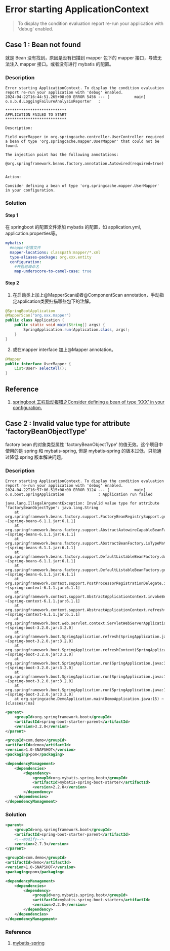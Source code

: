 # Error starting ApplicationContext

>To display the condition evaluation report re-run your application with 'debug' enabled.

## Case 1 : Bean not found

就是 Bean 没有找到，原因是没有扫描到 mapper 包下的 mapper 接口，导致无法注入 mapper 接口。或者没有进行 mybatis 的配置。

### Description

```
Error starting ApplicationContext. To display the condition evaluation report re-run your application with 'debug' enabled.
2024-04-22T16:44:51.265+08:00 ERROR 5456 --- [           main] o.s.b.d.LoggingFailureAnalysisReporter   : 

***************************
APPLICATION FAILED TO START
***************************

Description:

Field userMapper in org.springcache.controller.UserController required a bean of type 'org.springcache.mapper.UserMapper' that could not be found.

The injection point has the following annotations:
	- @org.springframework.beans.factory.annotation.Autowired(required=true)


Action:

Consider defining a bean of type 'org.springcache.mapper.UserMapper' in your configuration.
```

### Solution

#### Step 1

在 springboot 的配置文件添加 mybatis 的配置，如 application.yml, application.properties等。

```yml
mybatis:
  #mapper配置文件
  mapper-locations: classpath:mapper/*.xml
  type-aliases-package: org.xxx.entity
  configuration:
    #开启驼峰命名
    map-underscore-to-camel-case: true
```

#### Step 2

1. 在启动类上加上@MapperScan或者@ComponentScan annotation，手动指定application类要扫描哪些包下的注解。

```java
@SpringBootApplication
@MapperScan("org.xxx.mapper")
public class Application {
    public static void main(String[] args) {
        SpringApplication.run(Application.class, args);
    }
}
```

2. 或在mapper interface 加上@Mapper annotation。
```java
@Mapper
public interface UserMapper {
    List<User> selectAll();
}
```

## Reference

1. [springboot 工程启动报错之Consider defining a bean of type ‘XXX’ in your configuration.](https://www.cnblogs.com/nananana/p/9333917.html)

## Case 2 : Invalid value type for attribute 'factoryBeanObjectType'
 
factory bean 的对象类型属性 'factoryBeanObjectType' 的值无效。这个项目中使用的是 spring 和 mybatis-spring, 但是 mybatis-spring 的版本过低，只能通过降低 spring 版本解决问题。

### Description

```
Error starting ApplicationContext. To display the condition evaluation report re-run your application with 'debug' enabled.
2024-04-22T16:57:06.515+08:00 ERROR 3124 --- [           main] o.s.boot.SpringApplication               : Application run failed

java.lang.IllegalArgumentException: Invalid value type for attribute 'factoryBeanObjectType': java.lang.String
	at org.springframework.beans.factory.support.FactoryBeanRegistrySupport.getTypeForFactoryBeanFromAttributes(FactoryBeanRegistrySupport.java:86) ~[spring-beans-6.1.1.jar:6.1.1]
	at org.springframework.beans.factory.support.AbstractAutowireCapableBeanFactory.getTypeForFactoryBean(AbstractAutowireCapableBeanFactory.java:838) ~[spring-beans-6.1.1.jar:6.1.1]
	at org.springframework.beans.factory.support.AbstractBeanFactory.isTypeMatch(AbstractBeanFactory.java:620) ~[spring-beans-6.1.1.jar:6.1.1]
	at org.springframework.beans.factory.support.DefaultListableBeanFactory.doGetBeanNamesForType(DefaultListableBeanFactory.java:573) ~[spring-beans-6.1.1.jar:6.1.1]
	at org.springframework.beans.factory.support.DefaultListableBeanFactory.getBeanNamesForType(DefaultListableBeanFactory.java:532) ~[spring-beans-6.1.1.jar:6.1.1]
	at org.springframework.context.support.PostProcessorRegistrationDelegate.invokeBeanFactoryPostProcessors(PostProcessorRegistrationDelegate.java:138) ~[spring-context-6.1.1.jar:6.1.1]
	at org.springframework.context.support.AbstractApplicationContext.invokeBeanFactoryPostProcessors(AbstractApplicationContext.java:775) ~[spring-context-6.1.1.jar:6.1.1]
	at org.springframework.context.support.AbstractApplicationContext.refresh(AbstractApplicationContext.java:597) ~[spring-context-6.1.1.jar:6.1.1]
	at org.springframework.boot.web.servlet.context.ServletWebServerApplicationContext.refresh(ServletWebServerApplicationContext.java:146) ~[spring-boot-3.2.0.jar:3.2.0]
	at org.springframework.boot.SpringApplication.refresh(SpringApplication.java:753) ~[spring-boot-3.2.0.jar:3.2.0]
	at org.springframework.boot.SpringApplication.refreshContext(SpringApplication.java:455) ~[spring-boot-3.2.0.jar:3.2.0]
	at org.springframework.boot.SpringApplication.run(SpringApplication.java:323) ~[spring-boot-3.2.0.jar:3.2.0]
	at org.springframework.boot.SpringApplication.run(SpringApplication.java:1342) ~[spring-boot-3.2.0.jar:3.2.0]
	at org.springframework.boot.SpringApplication.run(SpringApplication.java:1331) ~[spring-boot-3.2.0.jar:3.2.0]
	at org.springcache.DemoApplication.main(DemoApplication.java:15) ~[classes/:na]
```

```xml
<parent>
    <groupId>org.springframework.boot</groupId>
    <artifactId>spring-boot-starter-parent</artifactId>
    <version>3.2.0</version>
</parent>

<groupId>com.demo</groupId>
<artifactId>demo</artifactId>
<version>1.0-SNAPSHOT</version>
<packaging>pom</packaging>

<dependencyManagement>
    <dependencies>
        <dependency>
            <groupId>org.mybatis.spring.boot</groupId>
            <artifactId>mybatis-spring-boot-starter</artifactId>
            <version>2.2.0</version>
        </dependency>
    </dependencies>
</dependencyManagement>
```

### Solution
```xml
<parent>
    <groupId>org.springframework.boot</groupId>
    <artifactId>spring-boot-starter-parent</artifactId>
    <!--modify-->
    <version>2.7.3</version>    
</parent>

<groupId>com.demo</groupId>
<artifactId>demo</artifactId>
<version>1.0-SNAPSHOT</version>
<packaging>pom</packaging>

<dependencyManagement>
    <dependencies>
        <dependency>
            <groupId>org.mybatis.spring.boot</groupId>
            <artifactId>mybatis-spring-boot-starter</artifactId>
            <version>2.2.0</version>
        </dependency>
    </dependencies>
</dependencyManagement>
```

### Reference
1. [mybatis-spring](http://doc.vrd.net.cn/mybatis/spring/zh/index.html)